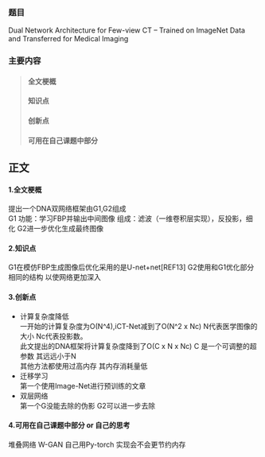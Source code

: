### 题目  
Dual Network Architecture for Few-view CT – Trained on ImageNet Data and Transferred for Medical Imaging  
### 主要内容
> #### 全文梗概
> #### 知识点
> #### 创新点
> #### 可用在自己课题中部分
## 正文
#### 1.全文梗概
提出一个DNA双网络框架由G1,G2组成  
G1 功能：学习FBP并输出中间图像 组成：滤波（一维卷积层实现），反投影，细化
G2进一步优化生成最终图像
#### 2.知识点
G1在模仿FBP生成图像后优化采用的是U-net+net[REF13] G2使用和G1优化部分相同的结构 以使网络更加深入
#### 3.创新点
+ 计算复杂度降低  
一开始的计算复杂度为O(N^4),iCT-Net减到了O(N^2 x Nc) N代表医学图像的大小 Nc代表投影数。  
此文提出的DNA框架将计算复杂度降到了O(C x N x Nc) C 是一个可调整的超参数 其远远小于N  
其他方法都使用过高内存 其内存消耗量低
+ 迁移学习  
第一个使用Image-Net进行预训练的文章  
+ 双层网络  
第一个G没能去除的伪影 G2可以进一步去除


#### 4.可用在自己课题中部分 or 自己的思考
堆叠网络  W-GAN 自己用Py-torch 实现会不会更节约内存
